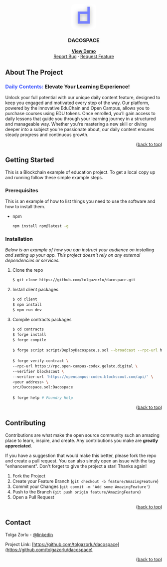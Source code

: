 <a name="readme-top"></a>

<!-- PROJECT LOGO -->
<div align="center">
  <a href="#">
    <img style="border-radius: 10px" src="/daco-logo.png" alt="Logo" width="80" height="80">
  </a>

  <h3 align="center">DACOSPACE</h3>
  <p align="center">
    <a href="https://www.daco.space/"><strong>View Demo</strong></a>
    <br />
    <a href="https://github.com/tolgazorlu/dacospace/issues">Report Bug</a>
    ·
    <a href="https://github.com/tolgazorlu/dacospace/issues">Request Feature</a>
  </p>
</div>

## About The Project

<h3><span style="color:#435bff">Daily Contents:</span> Elevate Your Learning Experience!</h3>
Unlock your full potential with our unique daily content feature, designed to keep you engaged and motivated every step of the way. Our platform, powered by the innovative EduChain and Open Campus, allows you to purchase courses using EDU tokens. Once enrolled, you’ll gain access to daily lessons that guide you through your learning journey in a structured and manageable way. Whether you're mastering a new skill or diving deeper into a subject you're passionate about, our daily content ensures steady progress and continuous growth.

<p align="right">(<a href="#readme-top">back to top</a>)</p>

<!-- GETTING STARTED -->

## Getting Started

This is a Blockchain example of education project.
To get a local copy up and running follow these simple example steps.

### Prerequisites

This is an example of how to list things you need to use the software and how to install them.

- npm
  ```sh
  npm install npm@latest -g
  ```

### Installation

_Below is an example of how you can instruct your audience on installing and setting up your app. This project doesn't rely on any external dependencies or services._

1. Clone the repo
   ```sh
   $ git clone https://github.com/tolgazorlu/dacospace.git
   ```
2. Install client packages
   ```sh
   $ cd client
   $ npm install
   $ npm run dev
   ```
3. Compile contracts packages

   ```sh
   $ cd contracts
   $ forge install
   $ forge compile

   $ forge script script/DeployDacospace.s.sol --broadcast --rpc-url https://rpc.open-campus-codex.gelato.digital/ --gas-limit 30000000 --with-gas-price 5gwei --skip-simulation

   $ forge verify-contract \
   --rpc-url https://rpc.open-campus-codex.gelato.digital \
   --verifier blockscout \
   --verifier-url 'https://opencampus-codex.blockscout.com/api/' \
   <your address> \
   src/Dacospace.sol:Dacospace

   $ forge help # Foundry Help
   ```

<p align="right">(<a href="#readme-top">back to top</a>)</p>

<!-- CONTRIBUTING -->

## Contributing

Contributions are what make the open source community such an amazing place to learn, inspire, and create. Any contributions you make are **greatly appreciated**.

If you have a suggestion that would make this better, please fork the repo and create a pull request. You can also simply open an issue with the tag "enhancement".
Don't forget to give the project a star! Thanks again!

1. Fork the Project
2. Create your Feature Branch (`git checkout -b feature/AmazingFeature`)
3. Commit your Changes (`git commit -m 'Add some AmazingFeature'`)
4. Push to the Branch (`git push origin feature/AmazingFeature`)
5. Open a Pull Request

<p align="right">(<a href="#readme-top">back to top</a>)</p>

<!-- CONTACT -->

## Contact

Tolga Zorlu - [@linkedin](https://www.linkedin.com/in/tolgazorlu/)

Project Link: [https://github.com/tolgazorlu/dacospace](https://github.com/tolgazorlu/dacospace)

<p align="right">(<a href="#readme-top">back to top</a>)</p>
